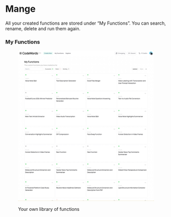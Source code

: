 # Mange

All your created functions are stored under “My Functions”. You can search, rename, delete and run them again.

### My Functions

<figure><img src="../../.gitbook/assets/AZ - Arc -2024-08-30 at 16.29.24@2x.png" alt=""><figcaption><p>Your own library of functions</p></figcaption></figure>
